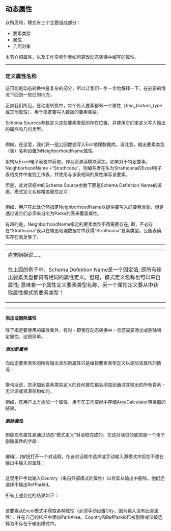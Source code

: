   <div id="readme" class="readme blob instapaper_body">
    <article class="markdown-body entry-content" itemprop="text"><h2><a id="user-content-dynamic-attributes" class="anchor" aria-hidden="true" href="https://github.com/safesoftware/FMETraining/blob/Desktop-Advanced-2018/DesktopAdvanced3AdvancedR%2BW/3.14.DynamicAttributeHandling.md#dynamic-attributes"></a><font style="vertical-align: inherit;"><font style="vertical-align: inherit;">动态属性</font></font></h2>
<p><font style="vertical-align: inherit;"><font style="vertical-align: inherit;">众所周知，模式有三个主要组成部分：</font></font></p>
<ul>
<li><font style="vertical-align: inherit;"><font style="vertical-align: inherit;">要素类型</font></font></li>
<li><font style="vertical-align: inherit;"><font style="vertical-align: inherit;">属性</font></font></li>
<li><font style="vertical-align: inherit;"><font style="vertical-align: inherit;">几何对象</font></font></li>
</ul>
<p><font style="vertical-align: inherit;"><font style="vertical-align: inherit;">本节介绍属性，以及工作空间作者如何更改动态转换中编写的属性。</font></font></p>
<hr>
<h3><a id="user-content-defining-attribute-names" class="anchor" aria-hidden="true" href="https://github.com/safesoftware/FMETraining/blob/Desktop-Advanced-2018/DesktopAdvanced3AdvancedR%2BW/3.14.DynamicAttributeHandling.md#defining-attribute-names"></a><font style="vertical-align: inherit;"><font style="vertical-align: inherit;">定义属性名称</font></font></h3>
<p><font style="vertical-align: inherit;"><font style="vertical-align: inherit;">这可能是动态转换中最复杂的部分，所以让我们一步一步地解释一下，在必要的情况下回到一些旧的地方。</font></font></p>
<p><font style="vertical-align: inherit;"><font style="vertical-align: inherit;">正如我们所见，在动态转换中，每个传入要素都有一个属性（</font></font><em><font style="vertical-align: inherit;"><font style="vertical-align: inherit;">fme_feature_type</font></font></em><font style="vertical-align: inherit;"><font style="vertical-align: inherit;">或其他属性），用于指定要写入数据的要素类型。</font></font></p>
<p><font style="vertical-align: inherit;"><font style="vertical-align: inherit;">Schema Sources参数定义这些要素类型的存在位置，并使用它们来定义写入输出的属性和几何类型。</font></font></p>
<p><a target="_blank" href="https://github.com/safesoftware/FMETraining/blob/Desktop-Advanced-2018/DesktopAdvanced3AdvancedR%2BW/Images/Img3.049.DynamicWriterAttrParameter.png"><img src="./Images/Img3.049.DynamicWriterAttrParameter.png" alt="" style="max-width:100%;"></a></p>
<p><font style="vertical-align: inherit;"><font style="vertical-align: inherit;">例如，在这里，我们将一组公园数据写入Esri地理数据库。</font><font style="vertical-align: inherit;">请注意，输出要素类型（表）名称设置为NeighborhoodName属性。</font></font></p>
<p><font style="vertical-align: inherit;"><font style="vertical-align: inherit;">架构从Excel电子表格中获取，作为资源读模块添加。</font><font style="vertical-align: inherit;">如果对于特定要素，NeighborhoodName =“Strathcona”，则编写者在名为Strathcona的Excel电子表格文件中查找工作表，并使用与该表相同的属性编写该要素。</font></font></p>
<p><font style="vertical-align: inherit;"><font style="vertical-align: inherit;">但是，此对话框中的Schema Source参数下面是Schema Definition Name的设置。</font><font style="vertical-align: inherit;">模式定义名称覆盖属性定义：</font></font></p>
<p><a target="_blank" href="https://github.com/safesoftware/FMETraining/blob/Desktop-Advanced-2018/DesktopAdvanced3AdvancedR%2BW/Images/Img3.050.DynamicWriterAttrParameterSet.png"><img src="./Images/Img3.050.DynamicWriterAttrParameterSet.png" alt="" style="max-width:100%;"></a></p>
<p><font style="vertical-align: inherit;"><font style="vertical-align: inherit;">例如，用户在此处仍然指定NeighborhoodName以提供要写入的要素类型，但是通过说它们必须来自名为Parks的表来覆盖属性。</font></font></p>
<p><font style="vertical-align: inherit;"><font style="vertical-align: inherit;">有趣的是，NeighborhoodName指定的要素类型不再需要存在; </font><font style="vertical-align: inherit;">即，不必存在“Strathcona”表以在输出地理数据库中获得“Strathcona”要素类型。</font><font style="vertical-align: inherit;">公园表确实存在就足够了。</font></font></p>
<hr>
<table>
<tbody><tr>
<td>
<i></i><font style="vertical-align: inherit;"><font style="vertical-align: inherit;">
直觉姐姐说......
</font></font></td>
</tr>
<tr>
<td><font style="vertical-align: inherit;"><font style="vertical-align: inherit;">

在上面的例子中，Schema Definition Name是一个固定值; </font><font style="vertical-align: inherit;">即所有输出要素类型都具有相同的属性定义。</font><font style="vertical-align: inherit;">但是，模式定义名称也可以来自属性; </font><font style="vertical-align: inherit;">意味着一个属性定义要素类型名称，另一个属性定义要从中获取属性模式的要素类型！

</font></font></td>
</tr>
</tbody></table>
<hr>
<h4><a id="user-content-adding-or-deleting-attributes" class="anchor" aria-hidden="true" href="https://github.com/safesoftware/FMETraining/blob/Desktop-Advanced-2018/DesktopAdvanced3AdvancedR%2BW/3.14.DynamicAttributeHandling.md#adding-or-deleting-attributes"></a><font style="vertical-align: inherit;"><font style="vertical-align: inherit;">添加或删除属性</font></font></h4>
<p><font style="vertical-align: inherit;"><font style="vertical-align: inherit;">除了指定要使用的属性集外，有时 - 即使在动态转换中 - 您还需要添加或删除特定属性。</font><font style="vertical-align: inherit;">这很简单。</font></font></p>
<h5><a id="user-content-adding-a-new-attribute" class="anchor" aria-hidden="true" href="https://github.com/safesoftware/FMETraining/blob/Desktop-Advanced-2018/DesktopAdvanced3AdvancedR%2BW/3.14.DynamicAttributeHandling.md#adding-a-new-attribute"></a><font style="vertical-align: inherit;"><font style="vertical-align: inherit;">添加新属性</font></font></h5>
<p><font style="vertical-align: inherit;"><font style="vertical-align: inherit;">向动态要素类型的所有输出添加新属性只是编辑要素类型定义以添加该属性的情况：</font></font></p>
<p><a target="_blank" href="https://github.com/safesoftware/FMETraining/blob/Desktop-Advanced-2018/DesktopAdvanced3AdvancedR%2BW/Images/Img3.051.DynamicWriterAddAttr.png"><img src="./Images/Img3.051.DynamicWriterAddAttr.png" alt="" style="max-width:100%;"></a></p>
<p><font style="vertical-align: inherit;"><font style="vertical-align: inherit;">换句话说，您添加到要素类型定义的任何属性都会添加到通过其输出的所有要素 - 无论源或资源架构如何。</font></font></p>
<p><font style="vertical-align: inherit;"><font style="vertical-align: inherit;">例如，在用户上方添加一个属性，用于在工作空间中存储AreaCalculator转换器的结果。</font></font></p>
<h5><a id="user-content-deleting-an-attribute" class="anchor" aria-hidden="true" href="https://github.com/safesoftware/FMETraining/blob/Desktop-Advanced-2018/DesktopAdvanced3AdvancedR%2BW/3.14.DynamicAttributeHandling.md#deleting-an-attribute"></a><font style="vertical-align: inherit;"><font style="vertical-align: inherit;">删除属性</font></font></h5>
<p><font style="vertical-align: inherit;"><font style="vertical-align: inherit;">删除现有属性是通过动态“模式定义”对话框完成的。</font><font style="vertical-align: inherit;">在该对话框的底部是一个用于删除属性的字段：</font></font></p>
<p><a target="_blank" href="https://github.com/safesoftware/FMETraining/blob/Desktop-Advanced-2018/DesktopAdvanced3AdvancedR%2BW/Images/Img3.052.DynamicWriterDeleteAttrParameter.png"><img src="./Images/Img3.052.DynamicWriterDeleteAttrParameter.png" alt="" style="max-width:100%;"></a></p>
<p><font style="vertical-align: inherit;"><font style="vertical-align: inherit;">编辑[...]按钮打开一个对话框，在该对话框中选择或手动输入源模式中但您不想在输出中输入的属性：</font></font></p>
<p><a target="_blank" href="https://github.com/safesoftware/FMETraining/blob/Desktop-Advanced-2018/DesktopAdvanced3AdvancedR%2BW/Images/Img3.053.DynamicWriterDeleteAttrDialog.png"><img src="./Images/Img3.053.DynamicWriterDeleteAttrDialog.png" alt="" style="max-width:100%;"></a></p>
<p><font style="vertical-align: inherit;"><font style="vertical-align: inherit;">这里用户手动输入Country（来自外部模式的属性）以将其从输出中删除。</font><font style="vertical-align: inherit;">他们还选择不输出RefParkId。</font></font></p>
<p><font style="vertical-align: inherit;"><font style="vertical-align: inherit;">所有上述变化的结果如下：</font></font></p>
<p><a target="_blank" href="https://github.com/safesoftware/FMETraining/blob/Desktop-Advanced-2018/DesktopAdvanced3AdvancedR%2BW/Images/Img3.065.DynamicOutputAdditionalScreenshot.png"><img src="./Images/Img3.065.DynamicOutputAdditionalScreenshot.png" alt="" style="max-width:100%;"></a></p>
<p><font style="vertical-align: inherit;"><font style="vertical-align: inherit;">该要素从Excel模式中获取各种属性（必须手动设置City，因为输入没有此类属性），并在自己的帐户中添加ParkArea。</font><font style="vertical-align: inherit;">Country和RefParkId已被删除或仅被选择为不存在于输出模式中。</font></font></p>
</article>
  </div>
</body></html>
